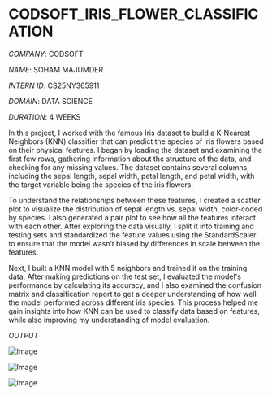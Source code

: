 # CODSOFT_IRIS_FLOWER_CLASSIFICATION

*COMPANY*: CODSOFT

*NAME*: SOHAM MAJUMDER

*INTERN ID*: CS25NY365911

*DOMAIN*: DATA SCIENCE

*DURATION*: 4 WEEKS

In this project, I worked with the famous Iris dataset to build a K-Nearest Neighbors (KNN) classifier that can predict the species of iris flowers based on their physical features. I began by loading the dataset and examining the first few rows, gathering information about the structure of the data, and checking for any missing values. The dataset contains several columns, including the sepal length, sepal width, petal length, and petal width, with the target variable being the species of the iris flowers.

To understand the relationships between these features, I created a scatter plot to visualize the distribution of sepal length vs. sepal width, color-coded by species. I also generated a pair plot to see how all the features interact with each other. After exploring the data visually, I split it into training and testing sets and standardized the feature values using the StandardScaler to ensure that the model wasn’t biased by differences in scale between the features.

Next, I built a KNN model with 5 neighbors and trained it on the training data. After making predictions on the test set, I evaluated the model's performance by calculating its accuracy, and I also examined the confusion matrix and classification report to get a deeper understanding of how well the model performed across different iris species. This process helped me gain insights into how KNN can be used to classify data based on features, while also improving my understanding of model evaluation.


*OUTPUT*

![Image](https://github.com/user-attachments/assets/c4c0dea9-9e7e-424c-a439-50d4ebb5e390)

![Image](https://github.com/user-attachments/assets/fa4dd81c-f63a-4155-affd-9b0d51127d3c)

![Image](https://github.com/user-attachments/assets/bdb3f2df-75af-4c9c-9de9-1c5f454768f2)

